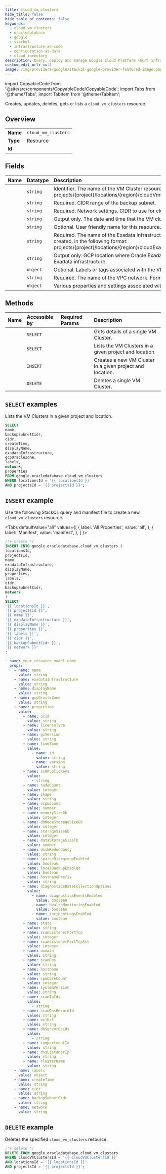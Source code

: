 ```yaml
---
title: cloud_vm_clusters
hide_title: false
hide_table_of_contents: false
keywords:
  - cloud_vm_clusters
  - oracledatabase
  - google
  - stackql
  - infrastructure-as-code
  - configuration-as-data
  - cloud inventory
description: Query, deploy and manage Google Cloud Platform (GCP) infrastructure and resources using SQL
custom_edit_url: null
image: /img/providers/google/stackql-google-provider-featured-image.png
---
```


import CopyableCode from '@site/src/components/CopyableCode/CopyableCode';
import Tabs from '@theme/Tabs';
import TabItem from '@theme/TabItem';

Creates, updates, deletes, gets or lists a <code>cloud_vm_clusters</code> resource.

## Overview
<table><tbody>
<tr><td><b>Name</b></td><td><code>cloud_vm_clusters</code></td></tr>
<tr><td><b>Type</b></td><td>Resource</td></tr>
<tr><td><b>Id</b></td><td><CopyableCode code="google.oracledatabase.cloud_vm_clusters" /></td></tr>
</tbody></table>

## Fields
| Name | Datatype | Description |
|:-----|:---------|:------------|
| <CopyableCode code="name" /> | `string` | Identifier. The name of the VM Cluster resource with the format: projects/{project}/locations/{region}/cloudVmClusters/{cloud_vm_cluster} |
| <CopyableCode code="backupSubnetCidr" /> | `string` | Required. CIDR range of the backup subnet. |
| <CopyableCode code="cidr" /> | `string` | Required. Network settings. CIDR to use for cluster IP allocation. |
| <CopyableCode code="createTime" /> | `string` | Output only. The date and time that the VM cluster was created. |
| <CopyableCode code="displayName" /> | `string` | Optional. User friendly name for this resource. |
| <CopyableCode code="exadataInfrastructure" /> | `string` | Required. The name of the Exadata Infrastructure resource on which VM cluster resource is created, in the following format: projects/{project}/locations/{region}/cloudExadataInfrastuctures/{cloud_extradata_infrastructure} |
| <CopyableCode code="gcpOracleZone" /> | `string` | Output only. GCP location where Oracle Exadata is hosted. It is same as GCP Oracle zone of Exadata infrastructure. |
| <CopyableCode code="labels" /> | `object` | Optional. Labels or tags associated with the VM Cluster. |
| <CopyableCode code="network" /> | `string` | Required. The name of the VPC network. Format: projects/{project}/global/networks/{network} |
| <CopyableCode code="properties" /> | `object` | Various properties and settings associated with Exadata VM cluster. |

## Methods
| Name | Accessible by | Required Params | Description |
|:-----|:--------------|:----------------|:------------|
| <CopyableCode code="get" /> | `SELECT` | <CopyableCode code="cloudVmClustersId, locationsId, projectsId" /> | Gets details of a single VM Cluster. |
| <CopyableCode code="list" /> | `SELECT` | <CopyableCode code="locationsId, projectsId" /> | Lists the VM Clusters in a given project and location. |
| <CopyableCode code="create" /> | `INSERT` | <CopyableCode code="locationsId, projectsId" /> | Creates a new VM Cluster in a given project and location. |
| <CopyableCode code="delete" /> | `DELETE` | <CopyableCode code="cloudVmClustersId, locationsId, projectsId" /> | Deletes a single VM Cluster. |

## `SELECT` examples

Lists the VM Clusters in a given project and location.

```sql
SELECT
name,
backupSubnetCidr,
cidr,
createTime,
displayName,
exadataInfrastructure,
gcpOracleZone,
labels,
network,
properties
FROM google.oracledatabase.cloud_vm_clusters
WHERE locationsId = '{{ locationsId }}'
AND projectsId = '{{ projectsId }}';
```

## `INSERT` example

Use the following StackQL query and manifest file to create a new <code>cloud_vm_clusters</code> resource.

<Tabs
    defaultValue="all"
    values={[
        { label: 'All Properties', value: 'all', },
        { label: 'Manifest', value: 'manifest', },
    ]
}>
<TabItem value="all">

```sql
/*+ create */
INSERT INTO google.oracledatabase.cloud_vm_clusters (
locationsId,
projectsId,
name,
exadataInfrastructure,
displayName,
properties,
labels,
cidr,
backupSubnetCidr,
network
)
SELECT 
'{{ locationsId }}',
'{{ projectsId }}',
'{{ name }}',
'{{ exadataInfrastructure }}',
'{{ displayName }}',
'{{ properties }}',
'{{ labels }}',
'{{ cidr }}',
'{{ backupSubnetCidr }}',
'{{ network }}'
;
```
</TabItem>
<TabItem value="manifest">

```yaml
- name: your_resource_model_name
  props:
    - name: name
      value: string
    - name: exadataInfrastructure
      value: string
    - name: displayName
      value: string
    - name: gcpOracleZone
      value: string
    - name: properties
      value:
        - name: ocid
          value: string
        - name: licenseType
          value: string
        - name: giVersion
          value: string
        - name: timeZone
          value:
            - name: id
              value: string
            - name: version
              value: string
        - name: sshPublicKeys
          value:
            - string
        - name: nodeCount
          value: integer
        - name: shape
          value: string
        - name: ocpuCount
          value: number
        - name: memorySizeGb
          value: integer
        - name: dbNodeStorageSizeGb
          value: integer
        - name: storageSizeGb
          value: integer
        - name: dataStorageSizeTb
          value: number
        - name: diskRedundancy
          value: string
        - name: sparseDiskgroupEnabled
          value: boolean
        - name: localBackupEnabled
          value: boolean
        - name: hostnamePrefix
          value: string
        - name: diagnosticsDataCollectionOptions
          value:
            - name: diagnosticsEventsEnabled
              value: boolean
            - name: healthMonitoringEnabled
              value: boolean
            - name: incidentLogsEnabled
              value: boolean
        - name: state
          value: string
        - name: scanListenerPortTcp
          value: integer
        - name: scanListenerPortTcpSsl
          value: integer
        - name: domain
          value: string
        - name: scanDns
          value: string
        - name: hostname
          value: string
        - name: cpuCoreCount
          value: integer
        - name: systemVersion
          value: string
        - name: scanIpIds
          value:
            - string
        - name: scanDnsRecordId
          value: string
        - name: ociUrl
          value: string
        - name: dbServerOcids
          value:
            - string
        - name: compartmentId
          value: string
        - name: dnsListenerIp
          value: string
        - name: clusterName
          value: string
    - name: labels
      value: object
    - name: createTime
      value: string
    - name: cidr
      value: string
    - name: backupSubnetCidr
      value: string
    - name: network
      value: string

```
</TabItem>
</Tabs>

## `DELETE` example

Deletes the specified <code>cloud_vm_clusters</code> resource.

```sql
/*+ delete */
DELETE FROM google.oracledatabase.cloud_vm_clusters
WHERE cloudVmClustersId = '{{ cloudVmClustersId }}'
AND locationsId = '{{ locationsId }}'
AND projectsId = '{{ projectsId }}';
```
